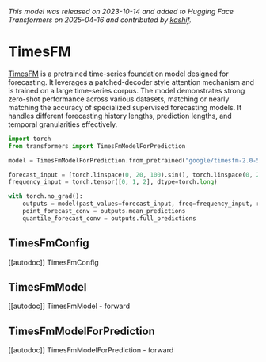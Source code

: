 <!--Copyright 2025 The HuggingFace Team. All rights reserved.

Licensed under the Apache License, Version 2.0 (the "License"); you may not use this file except in compliance with
the License. You may obtain a copy of the License at

http://www.apache.org/licenses/LICENSE-2.0

Unless required by applicable law or agreed to in writing, software distributed under the License is distributed on
an "AS IS" BASIS, WITHOUT WARRANTIES OR CONDITIONS OF ANY KIND, either express or implied. See the License for the
specific language governing permissions and limitations under the License.

⚠️ Note that this file is in Markdown but contain specific syntax for our doc-builder (similar to MDX) that may not be
rendered properly in your Markdown viewer.

-->

*This model was released on 2023-10-14 and added to Hugging Face Transformers on 2025-04-16 and contributed by [kashif](https://huggingface.co/kashif).*

# TimesFM

[TimesFM](https://huggingface.co/papers/2310.10688) is a pretrained time-series foundation model designed for forecasting. It leverages a patched-decoder style attention mechanism and is trained on a large time-series corpus. The model demonstrates strong zero-shot performance across various datasets, matching or nearly matching the accuracy of specialized supervised forecasting models. It handles different forecasting history lengths, prediction lengths, and temporal granularities effectively.

<hfoptions id="usage">
<hfoption id="TimesFmModelForPrediction">

```py
import torch
from transformers import TimesFmModelForPrediction

model = TimesFmModelForPrediction.from_pretrained("google/timesfm-2.0-500m-pytorch", dtype="auto")

forecast_input = [torch.linspace(0, 20, 100).sin(), torch.linspace(0, 20, 200).sin(), torch.linspace(0, 20, 400).sin()]
frequency_input = torch.tensor([0, 1, 2], dtype=torch.long)

with torch.no_grad():
    outputs = model(past_values=forecast_input, freq=frequency_input, return_dict=True)
    point_forecast_conv = outputs.mean_predictions
    quantile_forecast_conv = outputs.full_predictions
```

</hfoption>
</hfoptions>

## TimesFmConfig

[[autodoc]] TimesFmConfig

## TimesFmModel

[[autodoc]] TimesFmModel
    - forward

## TimesFmModelForPrediction

[[autodoc]] TimesFmModelForPrediction
    - forward

